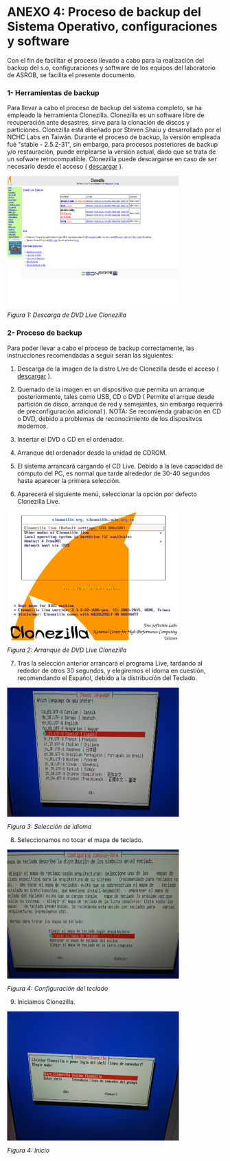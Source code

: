 # ANEXO 4: Proceso de backup del Sistema Operativo, configuraciones y software

Con el fin de facilitar el proceso llevado a cabo para la realización del backup del s.o, configuraciones y software de los equipos del laboratorio de ASROB, se facilita el presente documento.

### 1- Herramientas de backup

Para llevar a cabo el proceso de backup del sistema completo, se ha empleado la herramienta Clonezilla. Clonezilla es un software libre de recuperación ante desastres, sirve para la clonación de discos y particiones. Clonezilla está diseñado por Steven Shaiu y desarrollado por el NCHC Labs en Taiwán.
Durante el proceso de backup, la versión empleada fué "stable - 2.5.2-31", sin embargo, para procesos posteriores de backup y/o restauración, puede emplearse la versión actual, dado que se trata de un sofware retrocompatible.
Clonezilla puede descargarse en caso de ser necesario desde el acceso ( [descargar](http://clonezilla.org/downloads.php) ). 

<img src="Clonezilla.png" alt="lub1" height="300" width="400" align="middle">

*Figura 1: Descarga de DVD Live Clonezilla*

### 2- Proceso de backup

Para poder llevar a cabo el proceso de backup correctamente, las instrucciones recomendadas a seguir serán las siguientes:

1. Descarga de la imagen de la distro Live de Clonezilla desde el acceso ( [descargar](http://clonezilla.org/downloads.php) ). 
2. Quemado de la imagen en un dispositivo que permita un arranque posteriormente, tales como USB, CD o DVD ( Permite el arrque desde partición de disco, arranque de red y semejantes, sin embargo requerirá de preconfiguración adicional ).
NOTA:
Se recomienda grabación en CD o DVD, debido a problemas de reconocimiento de los dispositvos modernos.

3. Insertar el DVD o CD en el ordenador.
4. Arranque del ordenador desde la unidad de CDROM.
5. El sistema arrancará cargando el CD Live. Debido a la leve capacidad de cómputo del PC, es normal que tarde alrededor de 30-40 segundos hasta aparecer la primera selección.
6. Aparecerá el siguiente menú, seleccionar la opción por defecto Clonezilla Live.

<img src="Arranque_clonezilla.png" alt="lub1" height="300" width="400" align="middle">

*Figura 2: Arranque de DVD Live Clonezilla*

7. Tras la selección anterior arrancará el programa Live, tardando al rededor de otros 30 segundos, y elegiremos el idoma en cuestión, recomendando el Español, debido a la distribución del Teclado.

<img src="Proceso_de_backup_01.jpg" alt="lub1" height="300" width="400" align="middle">

*Figura 3: Selección de idioma*

8. Seleccionamos no tocar el mapa de teclado.

<img src="Proceso_de_backup_02.jpg" alt="lub1" height="300" width="400" align="middle">

*Figura 4: Configuración del teclado*

9. Iniciamos Clonezilla.

<img src="Proceso_de_backup_03.jpg" alt="lub1" height="300" width="400" align="middle">

*Figura 4: Inicio*
